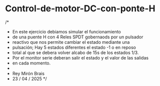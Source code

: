 # Control-de-motor-DC-con-ponte-H

/*
* En este ejercicio debiamos simular el funcionamiento
* de una puente H con 4 Reles SPDT gobernaods por un pulsador 
* reactivo que nos permite cambiar el estado mediante una
* pulsación; Hay 5 estados diferentes el estado -1 o en reposo
* total al que se debera volver alcabo de 15s de los estados 1/3.
* Por el monitor serie deberan salir el estado y el valor de las salidas 
* en cada momento.
*
* Rey Mirón Brais
* 23 / 04 / 2025
*/
